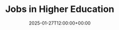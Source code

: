 ---
weight: 10
date: 2025-01-27T12:00:00+00:00
title: "Jobs in Higher Education"
icon: work
description: "Search jobs in higher education. Search university jobs. Search postdoc jobs. Search faculty jobs. Search administrative jobs. Search executive jobs."
keywords: "Jobs in Higher Education, University Jobs, Faculty Jobs, Assistant Professor Jobs, Associate Professor Jobs, Professor Jobs, Administrative Jobs, Executive Jobs, Postdoc Jobs, Higher Eductation Jobs"
---